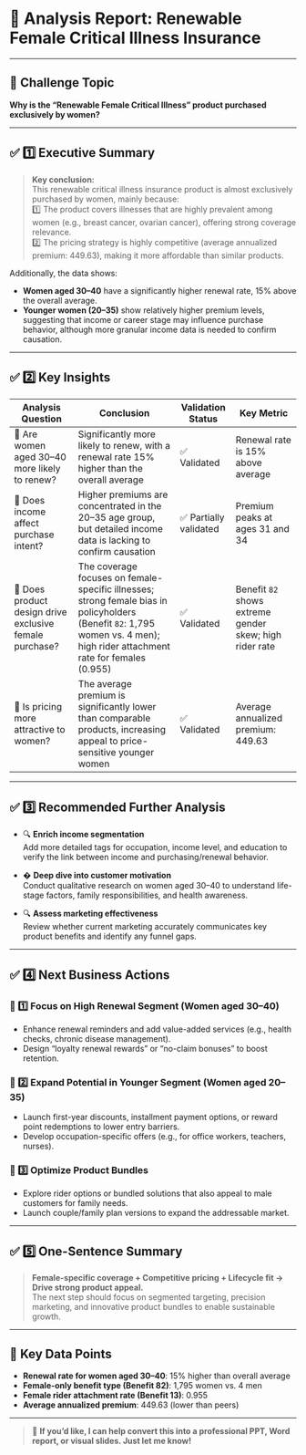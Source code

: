 # 📌 Analysis Report: Renewable Female Critical Illness Insurance

---

## 🎯 Challenge Topic  
**Why is the “Renewable Female Critical Illness” product purchased exclusively by women?**

---

## ✅ 1️⃣ Executive Summary

> **Key conclusion:**  
> This renewable critical illness insurance product is almost exclusively purchased by women, mainly because:  
> 1️⃣ The product covers illnesses that are highly prevalent among women (e.g., breast cancer, ovarian cancer), offering strong coverage relevance.  
> 2️⃣ The pricing strategy is highly competitive (average annualized premium: 449.63), making it more affordable than similar products.

Additionally, the data shows:
- **Women aged 30–40** have a significantly higher renewal rate, 15% above the overall average.
- **Younger women (20–35)** show relatively higher premium levels, suggesting that income or career stage may influence purchase behavior, although more granular income data is needed to confirm causation.

---

## ✅ 2️⃣ Key Insights

| Analysis Question | Conclusion | Validation Status | Key Metric |
|---|---|---|---|
| 🎯 Are women aged 30–40 more likely to renew? | Significantly more likely to renew, with a renewal rate 15% higher than the overall average | ✅ Validated | Renewal rate is 15% above average |
| 🎯 Does income affect purchase intent? | Higher premiums are concentrated in the 20–35 age group, but detailed income data is lacking to confirm causation | ✅ Partially validated | Premium peaks at ages 31 and 34 |
| 🎯 Does product design drive exclusive female purchase? | The coverage focuses on female-specific illnesses; strong female bias in policyholders (Benefit `82`: 1,795 women vs. 4 men); high rider attachment rate for females (0.955) | ✅ Validated | Benefit `82` shows extreme gender skew; high rider rate |
| 🎯 Is pricing more attractive to women? | The average premium is significantly lower than comparable products, increasing appeal to price-sensitive younger women | ✅ Validated | Average annualized premium: 449.63 |

---

## ✅ 3️⃣ Recommended Further Analysis

- 🔍 **Enrich income segmentation**  
  Add more detailed tags for occupation, income level, and education to verify the link between income and purchasing/renewal behavior.

- � **Deep dive into customer motivation**  
  Conduct qualitative research on women aged 30–40 to understand life-stage factors, family responsibilities, and health awareness.

- 🔍 **Assess marketing effectiveness**  
  Review whether current marketing accurately communicates key product benefits and identify any funnel gaps.

---

## ✅ 4️⃣ Next Business Actions

### 🎯 1️⃣ Focus on High Renewal Segment (Women aged 30–40)
- Enhance renewal reminders and add value-added services (e.g., health checks, chronic disease management).
- Design “loyalty renewal rewards” or “no-claim bonuses” to boost retention.

### 🎯 2️⃣ Expand Potential in Younger Segment (Women aged 20–35)
- Launch first-year discounts, installment payment options, or reward point redemptions to lower entry barriers.
- Develop occupation-specific offers (e.g., for office workers, teachers, nurses).

### 🎯 3️⃣ Optimize Product Bundles
- Explore rider options or bundled solutions that also appeal to male customers for family needs.
- Launch couple/family plan versions to expand the addressable market.

---

## ✅ 5️⃣ One-Sentence Summary

> **Female-specific coverage + Competitive pricing + Lifecycle fit → Drive strong product appeal.**  
> The next step should focus on segmented targeting, precision marketing, and innovative product bundles to enable sustainable growth.

---

## 🔗 Key Data Points

- **Renewal rate for women aged 30–40**: 15% higher than overall average
- **Female-only benefit type (Benefit 82)**: 1,795 women vs. 4 men
- **Female rider attachment rate (Benefit 13)**: 0.955
- **Average annualized premium**: 449.63 (lower than peers)

---

> 📌 **If you’d like, I can help convert this into a professional PPT, Word report, or visual slides. Just let me know!**
